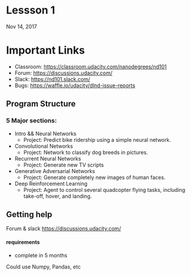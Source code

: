 # Lessson 1

Nov 14, 2017

# Important Links

- Classroom: https://classroom.udacity.com/nanodegrees/nd101
- Forum: https://discussions.udacity.com/
- Slack: https://nd101.slack.com/
- Bugs: https://waffle.io/udacity/dlnd-issue-reports

## Program Structure

### 5 Major sections:

- Intro && Neural Networks
    - Project: Predict bike ridership using a simple neural network.
- Convolutional Networks
    - Project: Network to classify dog breeds in pictures.
- Recurrent Neural Networks
    - Project: Generate new TV scripts
- Generative Adversarial Networks
    - Project: Generate completely new images of human faces.
- Deep Reinforcement Learning
    - Project: Agent to control several quadcopter flying tasks, including take-off, hover, and landing.


## Getting help

Forum & slack
https://discussions.udacity.com/

#### requirements

- complete in 5 months


Could use Numpy, Pandas, etc

